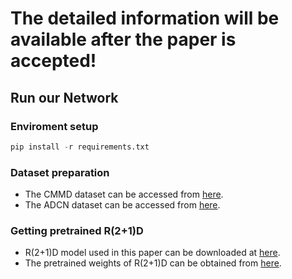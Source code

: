 # The detailed information will be available after the paper is accepted!

## Run our Network
### Enviroment setup
```python
pip install -r requirements.txt
```
### Dataset preparation
- The CMMD dataset can be accessed from [here](https://wiki.cancerimagingarchive.net/pages/viewpage.action?pageId=70230508).
- The ADCN dataset can be accessed from [here](https://adni.loni.usc.edu/).
### Getting pretrained R(2+1)D
-  R(2+1)D model used in this paper can be downloaded at [here](https://pytorch.org/vision/main/models/generated/torchvision.models.video.r3d_18.html). 
- The pretrained weights of R(2+1)D can be obtained from [here](https://download.pytorch.org/models/r3d_18-b3b3357e.pth).
